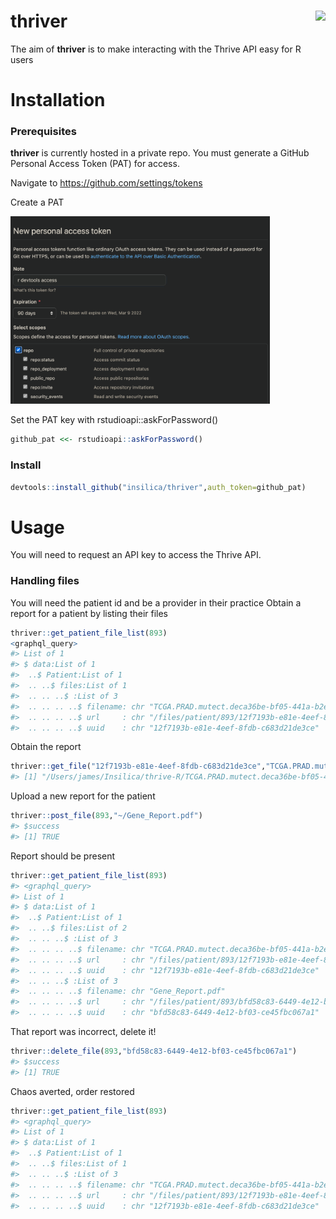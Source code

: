 # thriver <img src="man/figures/logo.png" align="right" height = 150/>

The aim of **thriver** is to make interacting with the Thrive API easy for R users

# Installation

### Prerequisites

**thriver** is currently hosted in a private repo. You must generate a 
GitHub Personal Access Token (PAT) for access.

Navigate to
https://github.com/settings/tokens

Create a PAT

<img src="man/figures/new_personal_access_token.png" height=300/>

Set the PAT key with rstudioapi::askForPassword()
```r
github_pat <<- rstudioapi::askForPassword()
```

### Install

```r
devtools::install_github("insilica/thriver",auth_token=github_pat)
```

# Usage

You will need to request an API key to access the Thrive API. 

### Handling files

You will need the patient id and be a provider in their practice
Obtain a report for a patient by listing their files

```r
thriver::get_patient_file_list(893)
<graphql_query>
#> List of 1
#> $ data:List of 1
#>  ..$ Patient:List of 1
#>  .. ..$ files:List of 1
#>  .. .. ..$ :List of 3
#>  .. .. .. ..$ filename: chr "TCGA.PRAD.mutect.deca36be-bf05-441a-b2e4-394228f23fbe.DR-10.0.somatic.case_id.75a7afb5-66d5-47e3-8a8a-3e3a1e749a96.maf"
#>  .. .. .. ..$ url     : chr "/files/patient/893/12f7193b-e81e-4eef-8fdb-c683d21de3ce"
#>  .. .. .. ..$ uuid    : chr "12f7193b-e81e-4eef-8fdb-c683d21de3ce"
```  

Obtain the report
```r
thriver::get_file("12f7193b-e81e-4eef-8fdb-c683d21de3ce","TCGA.PRAD.mutect.deca36be-bf05-441a-b2e4-394228f23fbe.DR-10.0.somatic.case_id.75a7afb5-66d5-47e3-8a8a-3e3a1e749a96.maf")
#> [1] "/Users/james/Insilica/thrive-R/TCGA.PRAD.mutect.deca36be-bf05-441a-b2e4-394228f23fbe.DR-10.0.somatic.case_id.75a7afb5-66d5-47e3-8a8a-3e3a1e749a96.maf"
```

Upload a new report for the patient
```r
thriver::post_file(893,"~/Gene_Report.pdf")
#> $success
#> [1] TRUE
```

Report should be present
```r
thriver::get_patient_file_list(893)
#> <graphql_query>
#> List of 1
#> $ data:List of 1
#>  ..$ Patient:List of 1
#>  .. ..$ files:List of 2
#>  .. .. ..$ :List of 3
#>  .. .. .. ..$ filename: chr "TCGA.PRAD.mutect.deca36be-bf05-441a-b2e4-394228f23fbe.DR-10.0.somatic.case_id.75a7afb5-66d5-47e3-8a8a-3e3a1e749a96.maf"
#>  .. .. .. ..$ url     : chr "/files/patient/893/12f7193b-e81e-4eef-8fdb-c683d21de3ce"
#>  .. .. .. ..$ uuid    : chr "12f7193b-e81e-4eef-8fdb-c683d21de3ce"
#>  .. .. ..$ :List of 3
#>  .. .. .. ..$ filename: chr "Gene_Report.pdf"
#>  .. .. .. ..$ url     : chr "/files/patient/893/bfd58c83-6449-4e12-bf03-ce45fbc067a1"
#>  .. .. .. ..$ uuid    : chr "bfd58c83-6449-4e12-bf03-ce45fbc067a1"
```

That report was incorrect, delete it!
```r
thriver::delete_file(893,"bfd58c83-6449-4e12-bf03-ce45fbc067a1")
#> $success
#> [1] TRUE
```

Chaos averted, order restored
```r
thriver::get_patient_file_list(893)
#> <graphql_query>
#> List of 1
#> $ data:List of 1
#>  ..$ Patient:List of 1
#>  .. ..$ files:List of 1
#>  .. .. ..$ :List of 3
#>  .. .. .. ..$ filename: chr "TCGA.PRAD.mutect.deca36be-bf05-441a-b2e4-394228f23fbe.DR-10.0.somatic.case_id.75a7afb5-66d5-47e3-8a8a-3e3a1e749a96.maf"
#>  .. .. .. ..$ url     : chr "/files/patient/893/12f7193b-e81e-4eef-8fdb-c683d21de3ce"
#>  .. .. .. ..$ uuid    : chr "12f7193b-e81e-4eef-8fdb-c683d21de3ce"
```









